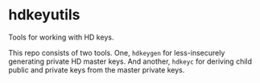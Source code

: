 # hdkeyutils

Tools for working with HD keys.

This repo consists of two tools. One, `hdkeygen` for less-insecurely generating
private HD master keys. And another, `hdkeyc` for deriving child public and
private keys from the master private keys.



